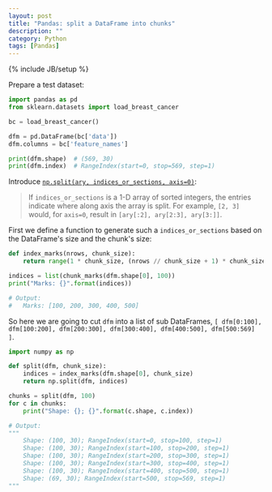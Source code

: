 ```yaml
---
layout: post
title: "Pandas: split a DataFrame into chunks"
description: ""
category: Python
tags: [Pandas]
---
```

{% include JB/setup %}

Prepare a test dataset:

```python
import pandas as pd
from sklearn.datasets import load_breast_cancer

bc = load_breast_cancer()

dfm = pd.DataFrame(bc['data'])
dfm.columns = bc['feature_names']

print(dfm.shape)  # (569, 30)
print(dfm.index)  # RangeIndex(start=0, stop=569, step=1)
```

Introduce [`np.split(ary, indices_or_sections, axis=0)`](https://docs.scipy.org/doc/numpy-dev/reference/generated/numpy.split.html):

> If `indices_or_sections` is a 1-D array of sorted integers, the entries indicate where along axis the array is split. For example, `[2, 3]` would, for `axis=0`, result in `[ary[:2], ary[2:3], ary[3:]]`.

First we define a function to generate such a `indices_or_sections` based on the DataFrame's size and the chunk's size:

```python
def index_marks(nrows, chunk_size):
    return range(1 * chunk_size, (nrows // chunk_size + 1) * chunk_size, chunk_size)

indices = list(chunk_marks(dfm.shape[0], 100))
print("Marks: {}".format(indices))

# Output:
#   Marks: [100, 200, 300, 400, 500]
```

So here we are going to cut `dfm` into a list of sub DataFrames, `[ dfm[0:100], dfm[100:200], dfm[200:300], dfm[300:400], dfm[400:500], dfm[500:569] ]`.

```python
import numpy as np

def split(dfm, chunk_size):
    indices = index_marks(dfm.shape[0], chunk_size)
    return np.split(dfm, indices)

chunks = split(dfm, 100)
for c in chunks:
    print("Shape: {}; {}".format(c.shape, c.index))

# Output:
"""
    Shape: (100, 30); RangeIndex(start=0, stop=100, step=1)
    Shape: (100, 30); RangeIndex(start=100, stop=200, step=1)
    Shape: (100, 30); RangeIndex(start=200, stop=300, step=1)
    Shape: (100, 30); RangeIndex(start=300, stop=400, step=1)
    Shape: (100, 30); RangeIndex(start=400, stop=500, step=1)
    Shape: (69, 30); RangeIndex(start=500, stop=569, step=1)
"""
```